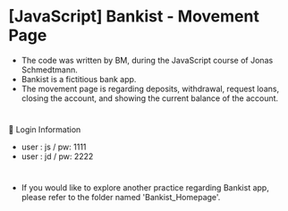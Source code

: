 # [JavaScript] Bankist - Movement Page
- The code was written by BM, during the JavaScript course of Jonas Schmedtmann.
- Bankist is a fictitious bank app.
- The movement page is regarding deposits, withdrawal, request loans, closing the account, and showing the current balance of the account.
#
🔐 Login Information 
- user : js / pw: 1111
- user : jd / pw: 2222
#
- If you would like to explore another practice regarding Bankist app, please refer to the folder named 'Bankist_Homepage'.
